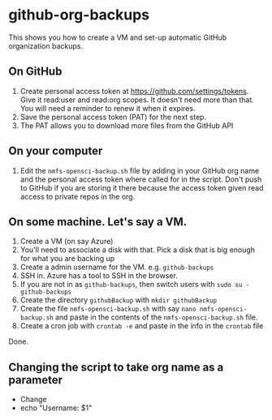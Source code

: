 # github-org-backups

This shows you how to create a VM and set-up automatic GitHub organization backups.

## On GitHub

1. Create personal access token at https://github.com/settings/tokens. Give it read:user and read:org scopes. It doesn't need more than that. You will need a reminder to renew it when it expires.
2. Save the personal access token (PAT) for the next step.
3. The PAT allows you to download more files from the GitHub API

## On your computer

1. Edit the `nmfs-opensci-backup.sh` file by adding in your GitHub org name and the personal access token where called for in the script. Don't push to GitHub if you are storing it there because the access token given read access to private repos in the org.

## On some machine. Let's say a VM.

1. Create a VM (on say Azure)
2. You'll need to associate a disk with that. Pick a disk that is big enough for what you are backing up
3. Create a admin username for the VM. e.g. `github-backups`
4. SSH in. Azure has a tool to SSH in the browser.
5. If you are not in as `github-backups`, then switch users with `sudo su - github-backups`
6. Create the directory `githubBackup` with `mkdir githubBackup`
9. Create the file `nmfs-opensci-backup.sh` with say `nano nmfs-opensci-backup.sh` and paste in the contents of the `nmfs-opensci-backup.sh` file.
10. Create a cron job with `crontab -e` and paste in the info in the `crontab` file

Done.

## Changing the script to take org name as a parameter

* Change 
* echo "Username: $1"
